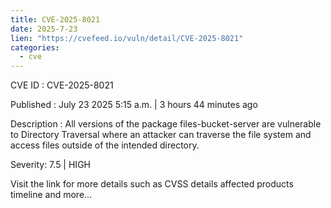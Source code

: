 ```yaml
--- 
title: CVE-2025-8021
date: 2025-7-23
lien: "https://cvefeed.io/vuln/detail/CVE-2025-8021"
categories:
  - cve
---
```


CVE ID : CVE-2025-8021

Published :  July 23
2025
5:15 a.m. | 3 hours
44 minutes ago

Description : All versions of the package files-bucket-server are vulnerable to Directory Traversal where an attacker can traverse the file system and access files outside of the intended directory.

Severity: 7.5 | HIGH

Visit the link for more details
such as CVSS details
affected products
timeline
and more...
